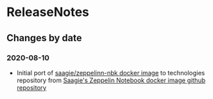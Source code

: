 ReleaseNotes
============

Changes by date
---------------

### 2020-08-10

 - Initial port of [saagie/zeppelinn-nbk docker image](https://hub.docker.com/r/saagie/zeppelin-nbk) to technologies repository from [Saagie's Zeppelin Notebook docker image github repository](https://github.com/saagie/zeppelin-nbk)
 
 